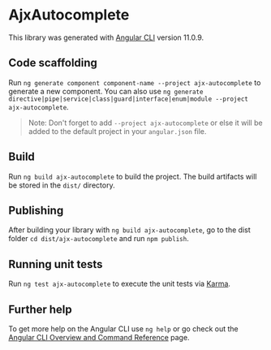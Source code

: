# AjxAutocomplete

This library was generated with [Angular CLI](https://github.com/angular/angular-cli) version 11.0.9.

## Code scaffolding

Run `ng generate component component-name --project ajx-autocomplete` to generate a new component. You can also use `ng generate directive|pipe|service|class|guard|interface|enum|module --project ajx-autocomplete`.
> Note: Don't forget to add `--project ajx-autocomplete` or else it will be added to the default project in your `angular.json` file. 

## Build

Run `ng build ajx-autocomplete` to build the project. The build artifacts will be stored in the `dist/` directory.

## Publishing

After building your library with `ng build ajx-autocomplete`, go to the dist folder `cd dist/ajx-autocomplete` and run `npm publish`.

## Running unit tests

Run `ng test ajx-autocomplete` to execute the unit tests via [Karma](https://karma-runner.github.io).

## Further help

To get more help on the Angular CLI use `ng help` or go check out the [Angular CLI Overview and Command Reference](https://angular.io/cli) page.
